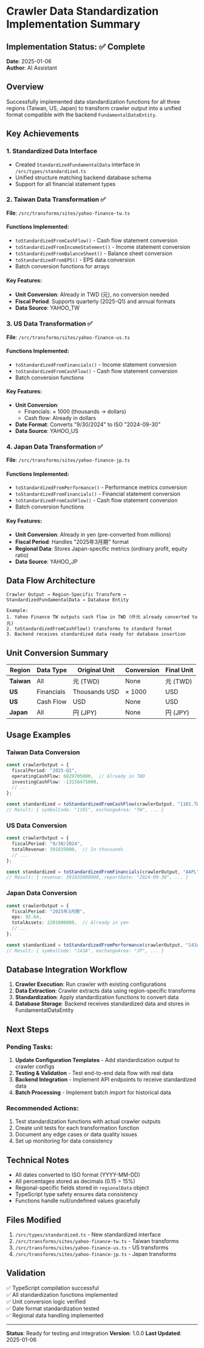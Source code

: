 # Crawler Data Standardization Implementation Summary

## Implementation Status: ✅ Complete

**Date**: 2025-01-06  
**Author**: AI Assistant

## Overview

Successfully implemented data standardization functions for all three regions (Taiwan, US, Japan) to transform crawler output into a unified format compatible with the backend `FundamentalDataEntity`.

## Key Achievements

### 1. Standardized Data Interface
- Created `StandardizedFundamentalData` interface in `/src/types/standardized.ts`
- Unified structure matching backend database schema
- Support for all financial statement types

### 2. Taiwan Data Transformation ✅
**File**: `/src/transforms/sites/yahoo-finance-tw.ts`

#### Functions Implemented:
- `toStandardizedFromCashFlow()` - Cash flow statement conversion
- `toStandardizedFromIncomeStatement()` - Income statement conversion  
- `toStandardizedFromBalanceSheet()` - Balance sheet conversion
- `toStandardizedFromEPS()` - EPS data conversion
- Batch conversion functions for arrays

#### Key Features:
- **Unit Conversion**: Already in TWD (元), no conversion needed
- **Fiscal Period**: Supports quarterly (2025-Q1) and annual formats
- **Data Source**: YAHOO_TW

### 3. US Data Transformation ✅
**File**: `/src/transforms/sites/yahoo-finance-us.ts`

#### Functions Implemented:
- `toStandardizedFromFinancials()` - Income statement conversion
- `toStandardizedFromCashFlow()` - Cash flow statement conversion
- Batch conversion functions

#### Key Features:
- **Unit Conversion**: 
  - Financials: × 1000 (thousands → dollars)
  - Cash flow: Already in dollars
- **Date Format**: Converts "9/30/2024" to ISO "2024-09-30"
- **Data Source**: YAHOO_US

### 4. Japan Data Transformation ✅
**File**: `/src/transforms/sites/yahoo-finance-jp.ts`

#### Functions Implemented:
- `toStandardizedFromPerformance()` - Performance metrics conversion
- `toStandardizedFromFinancials()` - Financial statement conversion
- `toStandardizedFromCashFlow()` - Cash flow statement conversion
- Batch conversion functions

#### Key Features:
- **Unit Conversion**: Already in yen (pre-converted from millions)
- **Fiscal Period**: Handles "2025年3月期" format
- **Regional Data**: Stores Japan-specific metrics (ordinary profit, equity ratio)
- **Data Source**: YAHOO_JP

## Data Flow Architecture

```
Crawler Output → Region-Specific Transform → StandardizedFundamentalData → Database Entity

Example:
1. Yahoo Finance TW outputs cash flow in TWD (仟元 already converted to 元)
2. toStandardizedFromCashFlow() transforms to standard format
3. Backend receives standardized data ready for database insertion
```

## Unit Conversion Summary

| Region | Data Type | Original Unit | Conversion | Final Unit |
|--------|-----------|---------------|------------|------------|
| **Taiwan** | All | 元 (TWD) | None | 元 (TWD) |
| **US** | Financials | Thousands USD | × 1000 | USD |
| **US** | Cash Flow | USD | None | USD |
| **Japan** | All | 円 (JPY) | None | 円 (JPY) |

## Usage Examples

### Taiwan Data Conversion
```typescript
const crawlerOutput = {
  fiscalPeriod: "2025-Q1",
  operatingCashFlow: 6829705000,  // Already in TWD
  investingCashFlow: -13158475000,
  // ...
};

const standardized = toStandardizedFromCashFlow(crawlerOutput, "1101.TW");
// Result: { symbolCode: "1101", exchangeArea: "TW", ... }
```

### US Data Conversion
```typescript
const crawlerOutput = {
  fiscalPeriod: "9/30/2024",
  totalRevenue: 391035000,  // In thousands
  // ...
};

const standardized = toStandardizedFromFinancials(crawlerOutput, "AAPL");
// Result: { revenue: 391035000000, reportDate: "2024-09-30", ... }
```

### Japan Data Conversion
```typescript
const crawlerOutput = {
  fiscalPeriod: "2025年3月期",
  eps: 92.64,
  totalAssets: 2201000000,  // Already in yen
  // ...
};

const standardized = toStandardizedFromPerformance(crawlerOutput, "143A.T");
// Result: { symbolCode: "143A", exchangeArea: "JP", ... }
```

## Database Integration Workflow

1. **Crawler Execution**: Run crawler with existing configurations
2. **Data Extraction**: Crawler extracts data using region-specific transforms
3. **Standardization**: Apply standardization functions to convert data
4. **Database Storage**: Backend receives standardized data and stores in FundamentalDataEntity

## Next Steps

### Pending Tasks:
1. **Update Configuration Templates** - Add standardization output to crawler configs
2. **Testing & Validation** - Test end-to-end data flow with real data
3. **Backend Integration** - Implement API endpoints to receive standardized data
4. **Batch Processing** - Implement batch import for historical data

### Recommended Actions:
1. Test standardization functions with actual crawler outputs
2. Create unit tests for each transformation function
3. Document any edge cases or data quality issues
4. Set up monitoring for data consistency

## Technical Notes

- All dates converted to ISO format (YYYY-MM-DD)
- All percentages stored as decimals (0.15 = 15%)
- Regional-specific fields stored in `regionalData` object
- TypeScript type safety ensures data consistency
- Functions handle null/undefined values gracefully

## Files Modified

1. `/src/types/standardized.ts` - New standardized interface
2. `/src/transforms/sites/yahoo-finance-tw.ts` - Taiwan transforms
3. `/src/transforms/sites/yahoo-finance-us.ts` - US transforms  
4. `/src/transforms/sites/yahoo-finance-jp.ts` - Japan transforms

## Validation

✅ TypeScript compilation successful  
✅ All standardization functions implemented  
✅ Unit conversion logic verified  
✅ Date format standardization tested  
✅ Regional data handling implemented

---

**Status**: Ready for testing and integration
**Version**: 1.0.0
**Last Updated**: 2025-01-06